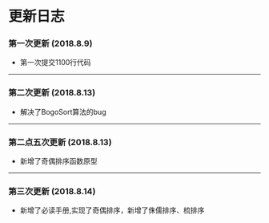 更新日志
===
### 第一次更新 (2018.8.9)
* 第一次提交1100行代码
___
### 第二次更新 (2018.8.13)
* 解决了BogoSort算法的bug
___
### 第二点五次更新 (2018.8.13)
* 新增了奇偶排序函数原型
___
### 第三次更新 (2018.8.14)
* 新增了必读手册,实现了奇偶排序，新增了侏儒排序、梳排序
